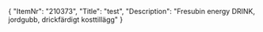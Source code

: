 {
  "ItemNr": "210373",
  "Title": "test",
  "Description": "Fresubin energy DRINK, jordgubb, drickfärdigt kosttillägg"
}